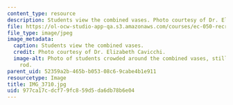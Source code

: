 ```yaml
---
content_type: resource
description: Students view the combined vases. Photo courtesy of Dr. Elizabeth Cavicchi.
file: https://ol-ocw-studio-app-qa.s3.amazonaws.com/courses/ec-050-recreate-experiments-from-history-inform-the-future-from-the-past-galileo-january-iap-2010/977ca17cdcf79fc859d5da6db78b6e04_IMG_3710.jpg
file_type: image/jpeg
image_metadata:
  caption: Students view the combined vases.
  credit: Photo courtesy of Dr. Elizabeth Cavicchi.
  image-alt: Photo of students crowded around the combined vases, still on the blowing
    rod.
parent_uid: 52359a2b-465b-b053-08c6-9cabe4b1e911
resourcetype: Image
title: IMG_3710.jpg
uid: 977ca17c-dcf7-9fc8-59d5-da6db78b6e04
---
```

